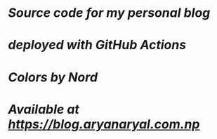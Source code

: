# *Source code for my personal blog*
# *deployed with GitHub Actions*
# *Colors by Nord*
# *Available at https://blog.aryanaryal.com.np*

